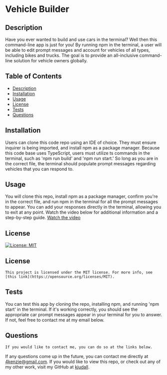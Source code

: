 
  # Vehicle Builder
  ## Description 
  Have you ever wanted to build and use cars in the terminal? Well then this command-line app is just for you! By running npm in the terminal, a user will be able to edit prompt messages and account for vehicles of all types, including bikes and trucks. The goal is to provide an all-inclusive command-line solution for vehicle owners globally. 
  ## Table of Contents
  - [Description](#description)
  - [Installation](#installation)
  - [Usage](#usage)
  - [License](#license)
  - [Tests](#tests)
  - [Questions](#questions)
  ## Installation
  Users can clone this code repo using an IDE of choice. They must ensure inquirer is being imported, and install npm as a package manager. Because this code base uses TypeScript, users must utilize ts commands in the terminal, such as 'npm run build' and 'npm run start.' So long as you are in the correct file, the terminal should populate prompt messages regarding vehicles that you can respond to.
  ## Usage
  You will clone this repo, install npm as a package manager, confirm you're in the correct file, and run npm in the terminal for all the prompt messages to appear. You can add your responses directly in the terminal, allowing you to exit at any point. Watch the video below for additional information and a step-by-step guide.
  [Watch the video](https://drive.google.com/file/d/15QSQHfYBdadhUg_atMDBuBY0th-pgCee/view?usp=sharing)
  ## License
  [![License: MIT](https://img.shields.io/badge/License-MIT-yellow.svg)](https://opensource.org/licenses/MIT)
    
  ## License
    This project is licensed under the MIT license. For more info, see [this link](https://opensource.org/licenses/MIT).
  ## Tests 
  You can test this app by cloning the repo, installing npm, and running 'npm start' in the terminal. If it's working correctly, you should see the appropriate car prompt messages appear in your terminal for you to answer. If not, feel free to contact me at my email below. 
  ## Questions
    If you would like to contact me, you can do so at the links below. 
  If any questions come up in the future, you can contact me directly at 4kenzie@gmail.com. If you would like to view this repo, or check out any of my other work, visit my GitHub at [kjudall](https://github.com/kjudall/).
    